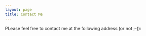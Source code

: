 ```yaml
---
layout: page
title: Contact Me
---
```


PLease feel free to contact me at the following address (or not ;-)): 
